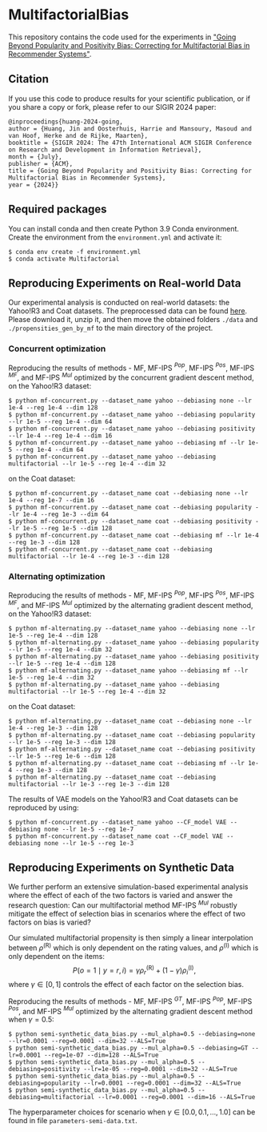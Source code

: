 # MultifactorialBias
This repository contains the code used for the experiments in ["Going Beyond Popularity and Positivity Bias: Correcting for Multifactorial Bias in Recommender Systems"](https:/?).

## Citation
If you use this code to produce results for your scientific publication, or if you share a copy or fork, please refer to our SIGIR 2024 paper:
```
@inproceedings{huang-2024-going,
author = {Huang, Jin and Oosterhuis, Harrie and Mansoury, Masoud and van Hoof, Herke and de Rijke, Maarten},
booktitle = {SIGIR 2024: The 47th International ACM SIGIR Conference on Research and Development in Information Retrieval},
month = {July},
publisher = {ACM},
title = {Going Beyond Popularity and Positivity Bias: Correcting for Multifactorial Bias in Recommender Systems},
year = {2024}}
```

## Required packages
You can install conda and then create Python 3.9 Conda environment. 
Create the environment from the ```environment.yml``` and activate it:
```
$ conda env create -f environment.yml
$ conda activate Multifactorial
```

## Reproducing Experiments on Real-world Data
Our experimental analysis is conducted on real-world datasets: the Yahoo!R3 and Coat datasets. The preprocessed data can be found [here](https://drive.google.com/file/d/1jg9BE7ZoR4ehXifNeaEJx5AVNYRANnr6/view?usp=sharing). Please download it, unzip it, and then move the obtained folders ```./data``` and ```./propensities_gen_by_mf``` to the main directory of the project.



### Concurrent optimization
Reproducing the results of methods - MF, MF-IPS $^{Pop}$, MF-IPS $^{Pos}$, MF-IPS $^{MF}$, and MF-IPS $^{Mul}$ optimized by the concurrent gradient descent method, \
on the Yahoo!R3 dataset:
```
$ python mf-concurrent.py --dataset_name yahoo --debiasing none --lr 1e-4 --reg 1e-4 --dim 128
$ python mf-concurrent.py --dataset_name yahoo --debiasing popularity --lr 1e-5 --reg 1e-4 --dim 64
$ python mf-concurrent.py --dataset_name yahoo --debiasing positivity --lr 1e-4 --reg 1e-4 --dim 16
$ python mf-concurrent.py --dataset_name yahoo --debiasing mf --lr 1e-5 --reg 1e-4 --dim 64
$ python mf-concurrent.py --dataset_name yahoo --debiasing multifactorial --lr 1e-5 --reg 1e-4 --dim 32
```
on the Coat dataset:
```
$ python mf-concurrent.py --dataset_name coat --debiasing none --lr 1e-4 --reg 1e-7 --dim 16
$ python mf-concurrent.py --dataset_name coat --debiasing popularity --lr 1e-4 --reg 1e-3 --dim 64
$ python mf-concurrent.py --dataset_name coat --debiasing positivity --lr 1e-5 --reg 1e-5 --dim 128
$ python mf-concurrent.py --dataset_name coat --debiasing mf --lr 1e-4 --reg 1e-3 --dim 128
$ python mf-concurrent.py --dataset_name coat --debiasing multifactorial --lr 1e-4 --reg 1e-3 --dim 128
```

### Alternating optimization


Reproducing the results of methods - MF, MF-IPS $^{Pop}$, MF-IPS $^{Pos}$, MF-IPS $^{MF}$, and MF-IPS $^{Mul}$ optimized by the alternating gradient descent method, \
on the Yahoo!R3 dataset:
```
$ python mf-alternating.py --dataset_name yahoo --debiasing none --lr 1e-5 --reg 1e-4 --dim 128
$ python mf-alternating.py --dataset_name yahoo --debiasing popularity --lr 1e-5 --reg 1e-4 --dim 32
$ python mf-alternating.py --dataset_name yahoo --debiasing positivity --lr 1e-5 --reg 1e-4 --dim 128
$ python mf-alternating.py --dataset_name yahoo --debiasing mf --lr 1e-5 --reg 1e-4 --dim 32
$ python mf-alternating.py --dataset_name yahoo --debiasing multifactorial --lr 1e-5 --reg 1e-4 --dim 32
```
on the Coat dataset:
```
$ python mf-alternating.py --dataset_name coat --debiasing none --lr 1e-4 --reg 1e-3 --dim 128
$ python mf-alternating.py --dataset_name coat --debiasing popularity --lr 1e-5 --reg 1e-3 --dim 128
$ python mf-alternating.py --dataset_name coat --debiasing positivity --lr 1e-5 --reg 1e-6 --dim 128
$ python mf-alternating.py --dataset_name coat --debiasing mf --lr 1e-4 --reg 1e-3 --dim 128
$ python mf-alternating.py --dataset_name coat --debiasing multifactorial --lr 1e-3 --reg 1e-3 --dim 128
```


<!-- ### RQ2: How do varying smoothing parameters and our alternating gradient descent approach affect our multifactorial method? -->

The results of VAE models on the Yahoo!R3 and Coat datasets can be reproduced by using:
```
$ python mf-concurrent.py --dataset_name yahoo --CF_model VAE --debiasing none --lr 1e-5 --reg 1e-7
$ python mf-concurrent.py --dataset_name coat --CF_model VAE --debiasing none --lr 1e-5 --reg 1e-3
```

## Reproducing Experiments on Synthetic Data
We further perform an extensive simulation-based experimental analysis where the effect of each of the two factors is varied and answer the research question: Can our multifactorial method MF-IPS $^{Mul}$ robustly mitigate the effect of selection bias in scenarios where the effect of two factors on bias is varied?

Our simulated multifactorial propensity is then simply a linear interpolation between $\rho^{(\text{R})}$ which is only dependent on the rating values, and $\rho^{(\text{I})}$ which is only dependent on the items: $$P(o=1 \mid y=r, i) = \gamma \rho^{(\text{R})}_r + (1 - \gamma) \rho^{(\text{I})}_i,$$
where $\gamma \in [0, 1]$ controls the effect of each factor on the selection bias.

Reproducing the results of methods - MF, MF-IPS $^{GT}$, MF-IPS $^{Pop}$, MF-IPS $^{Pos}$, and MF-IPS $^{Mul}$ optimized by the alternating gradient descent method when $\gamma = 0.5$:

```
$ python semi-synthetic_data_bias.py --mul_alpha=0.5 --debiasing=none --lr=0.0001 --reg=0.0001 --dim=32 --ALS=True
$ python semi-synthetic_data_bias.py --mul_alpha=0.5 --debiasing=GT --lr=0.0001 --reg=1e-07 --dim=128 --ALS=True
$ python semi-synthetic_data_bias.py --mul_alpha=0.5 --debiasing=positivity --lr=1e-05 --reg=0.0001 --dim=32 --ALS=True
$ python semi-synthetic_data_bias.py --mul_alpha=0.5 --debiasing=popularity --lr=0.0001 --reg=0.0001 --dim=32 --ALS=True
$ python semi-synthetic_data_bias.py --mul_alpha=0.5 --debiasing=multifactorial --lr=0.0001 --reg=0.0001 --dim=16 --ALS=True
```
The hyperparameter choices for scenario when $\gamma \in [0.0, 0.1, \ldots, 1.0]$ can be found in file ```parameters-semi-data.txt```.